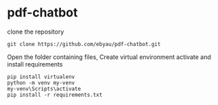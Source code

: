 # pdf-chatbot

clone the repository 
```
git clone https://github.com/ebyau/pdf-chatbot.git
```
Open the folder containing files, Create virtual environment activate and install requirements
```
pip install virtualenv
python -m venv my-venv
my-venv\Scripts\activate
pip install -r requirements.txt
```